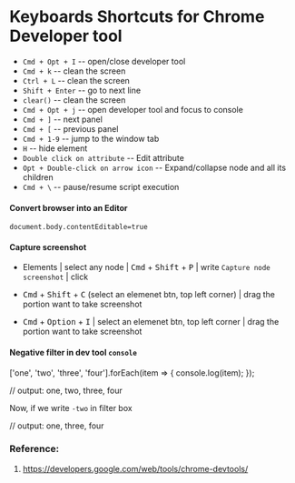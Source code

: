 # Keyboards Shortcuts for Chrome Developer tool
* `Cmd + Opt + I`                    -- open/close developer tool
* `Cmd + k`                          -- clean the screen
* `Ctrl + L`                         -- clean the screen
* `Shift + Enter`                    -- go to next line
* `clear()`                          -- clean the  screen
* `Cmd + Opt + j`                    -- open developer tool and focus to console
* `Cmd + ]`                          -- next panel
* `Cmd + [`                          -- previous panel
* `Cmd + 1-9`                        -- jump to the window tab
* `H`                                -- hide element
* `Double click on attribute`        -- Edit attribute
* `Opt + Double-click on arrow icon` -- Expand/collapse node and all its children
* `Cmd + \`                          -- pause/resume script execution


#### Convert browser into an Editor
    document.body.contentEditable=true

#### Capture screenshot
* Elements | select any node | <kbd>Cmd</kbd> + <kbd>Shift</kbd> + <kbd>P</kbd> | write `Capture node screenshot` | click 

* <kbd>Cmd</kbd> + <kbd>Shift</kbd> + <kbd>C</kbd> (select an elemenet btn, top left corner) | drag the portion want to take screenshot

* <kbd>Cmd</kbd> + <kbd>Option</kbd> + <kbd>I</kbd> | select an elemenet btn, top left corner | drag the portion want to take screenshot

#### Negative filter in dev tool `console`

['one', 'two', 'three', 'four'].forEach(item => {
	console.log(item);
});

// output:  one, two, three, four

Now, if we write `-two` in filter box

// output:  one, three, four

### Reference:
1. https://developers.google.com/web/tools/chrome-devtools/